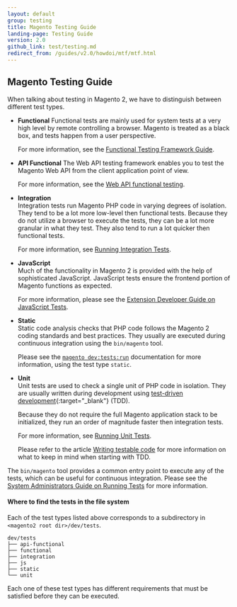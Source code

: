 ```yaml
---
layout: default
group: testing
title: Magento Testing Guide
landing-page: Testing Guide
version: 2.0
github_link: test/testing.md
redirect_from: /guides/v2.0/howdoi/mtf/mtf.html
---
```


## Magento Testing Guide

When talking about testing in Magento 2, we have to distinguish between different test types.

* **Functional**
  Functional tests are mainly used for system tests at a very high level by remote controlling a browser. Magento is treated as a black box, and tests happen from a user perspective.  

  For more information, see the [Functional Testing Framework Guide]({{page.baseurl}}mtf/mtf_introduction.html).

* **API Functional** 
  The Web API testing framework enables you to test the Magento Web API from the client application point of view.
  
  For more information, see the [Web API functional testing]({{page.baseurl}}get-started/web-api-functional-testing.html).
  
* **Integration**  
  Integration tests run Magento PHP code in varying degrees of isolation. They tend to be a lot more low-level then functional tests. Because they do not utilize a browser to execute the tests, they can be a lot more granular in what they test. They also tend to run a lot quicker then functional tests.
  
  For more information, see [Running Integration Tests]({{page.baseurl}}test/integration/integration_test_execution.html).
  
* **JavaScript**  
  Much of the functionality in Magento 2 is provided with the help of sophisticated JavaScript. JavaScript tests ensure the frontend portion of Magento functions as expected.  

  For more information, please see the [Extension Developer Guide on JavaScript Tests]({{page.baseurl}}extension-dev-guide/test/test_js-unit.html).
  
* **Static**  
  Static code analysis checks that PHP code follows the Magento 2 coding standards and best practices. They usually are executed during continuous integration using the `bin/magento` tool. 

  Please see the [`magento dev:tests:run`]({{page.baseurl}}config-guide/cli/config-cli-subcommands-test.html) documentation for more information, using the test type `static`. 

* **Unit**  
  Unit tests are used to check a single unit of PHP code in isolation. They are usually written during development using [test-driven development](https://en.wikipedia.org/wiki/Test-driven_development){:target="_blank"} (TDD).  

  Because they do not require the full Magento application stack to be initialized, they run an order of magnitude faster then integration tests.  

  For more information, see [Running Unit Tests]({{page.baseurl}}test/unit/unit_test_execution.html).

  Please refer to the article [Writing testable code]({{page.baseurl}}test/unit/writing_testable_code.html) for more information on what to keep in mind when starting with TDD.

The `bin/magento` tool provides a common entry point to execute any of the tests, which can be useful for continuous integration. Please see the [System Administrators Guide on Running Tests]({{page.baseurl}}config-guide/cli/config-cli-subcommands-test.html) for more information. 

#### Where to find the tests in the file system

Each of the test types listed above corresponds to a subdirectory in `<magento2 root dir>/dev/tests`.

    dev/tests  
    ├── api-functional  
    ├── functional  
    ├── integration  
    ├── js  
    ├── static  
    └── unit  

Each one of these test types has different requirements that must be satisfied before they can be executed.  
